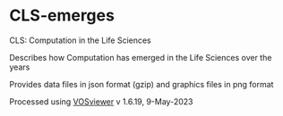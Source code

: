 # CLS-emerges
CLS: Computation in the Life Sciences

Describes how Computation has emerged in the Life Sciences over the years

Provides data files in json format (gzip) and graphics files in png format

Processed using [VOSviewer](https://www.vosviewer.com/) v 1.6.19, 9-May-2023
